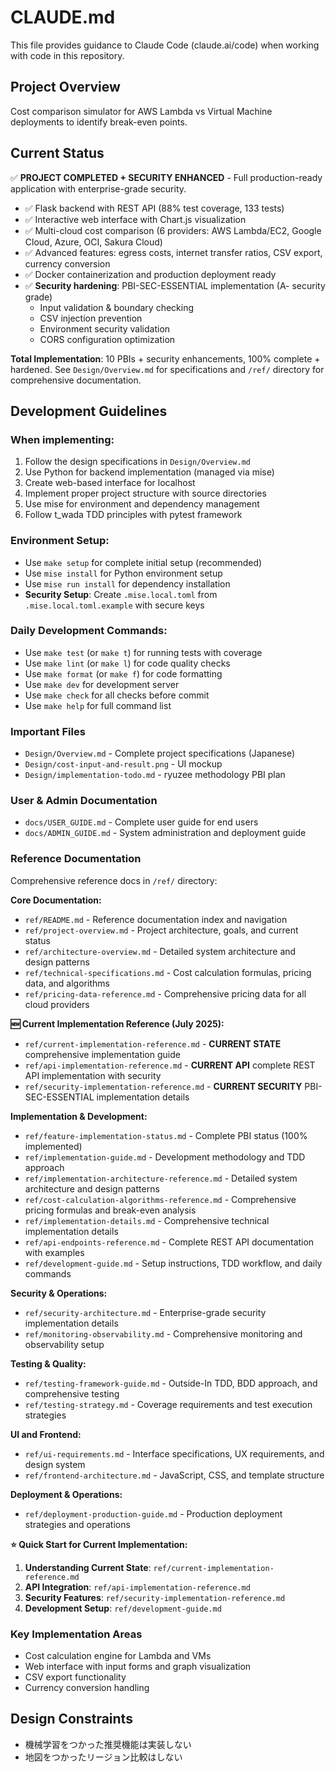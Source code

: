 # CLAUDE.md

This file provides guidance to Claude Code (claude.ai/code) when working with code in this repository.

## Project Overview

Cost comparison simulator for AWS Lambda vs Virtual Machine deployments to identify break-even points.

## Current Status

✅ **PROJECT COMPLETED + SECURITY ENHANCED** - Full production-ready application with enterprise-grade security.

- ✅ Flask backend with REST API (88% test coverage, 133 tests)
- ✅ Interactive web interface with Chart.js visualization  
- ✅ Multi-cloud cost comparison (6 providers: AWS Lambda/EC2, Google Cloud, Azure, OCI, Sakura Cloud)
- ✅ Advanced features: egress costs, internet transfer ratios, CSV export, currency conversion
- ✅ Docker containerization and production deployment ready
- ✅ **Security hardening**: PBI-SEC-ESSENTIAL implementation (A- security grade)
  - Input validation & boundary checking
  - CSV injection prevention
  - Environment security validation
  - CORS configuration optimization

**Total Implementation**: 10 PBIs + security enhancements, 100% complete + hardened.
See `Design/Overview.md` for specifications and `/ref/` directory for comprehensive documentation.

## Development Guidelines

### When implementing:
1. Follow the design specifications in `Design/Overview.md`
2. Use Python for backend implementation (managed via mise)
3. Create web-based interface for localhost
4. Implement proper project structure with source directories
5. Use mise for environment and dependency management
6. Follow t_wada TDD principles with pytest framework

### Environment Setup:
- Use `make setup` for complete initial setup (recommended)
- Use `mise install` for Python environment setup
- Use `mise run install` for dependency installation
- **Security Setup**: Create `.mise.local.toml` from `.mise.local.toml.example` with secure keys

### Daily Development Commands:
- Use `make test` (or `make t`) for running tests with coverage
- Use `make lint` (or `make l`) for code quality checks
- Use `make format` (or `make f`) for code formatting
- Use `make dev` for development server
- Use `make check` for all checks before commit
- Use `make help` for full command list

### Important Files
- `Design/Overview.md` - Complete project specifications (Japanese)
- `Design/cost-input-and-result.png` - UI mockup
- `Design/implementation-todo.md` - ryuzee methodology PBI plan

### User & Admin Documentation
- `docs/USER_GUIDE.md` - Complete user guide for end users
- `docs/ADMIN_GUIDE.md` - System administration and deployment guide

### Reference Documentation
Comprehensive reference docs in `/ref/` directory:

**Core Documentation:**
- `ref/README.md` - Reference documentation index and navigation
- `ref/project-overview.md` - Project architecture, goals, and current status
- `ref/architecture-overview.md` - Detailed system architecture and design patterns
- `ref/technical-specifications.md` - Cost calculation formulas, pricing data, and algorithms
- `ref/pricing-data-reference.md` - Comprehensive pricing data for all cloud providers

**🆕 Current Implementation Reference (July 2025):**
- `ref/current-implementation-reference.md` - **CURRENT STATE** comprehensive implementation guide
- `ref/api-implementation-reference.md` - **CURRENT API** complete REST API implementation with security
- `ref/security-implementation-reference.md` - **CURRENT SECURITY** PBI-SEC-ESSENTIAL implementation details

**Implementation & Development:**
- `ref/feature-implementation-status.md` - Complete PBI status (100% implemented)
- `ref/implementation-guide.md` - Development methodology and TDD approach
- `ref/implementation-architecture-reference.md` - Detailed system architecture and design patterns
- `ref/cost-calculation-algorithms-reference.md` - Comprehensive pricing formulas and break-even analysis
- `ref/implementation-details.md` - Comprehensive technical implementation details
- `ref/api-endpoints-reference.md` - Complete REST API documentation with examples
- `ref/development-guide.md` - Setup instructions, TDD workflow, and daily commands

**Security & Operations:**
- `ref/security-architecture.md` - Enterprise-grade security implementation details
- `ref/monitoring-observability.md` - Comprehensive monitoring and observability setup

**Testing & Quality:**
- `ref/testing-framework-guide.md` - Outside-In TDD, BDD approach, and comprehensive testing
- `ref/testing-strategy.md` - Coverage requirements and test execution strategies

**UI and Frontend:**
- `ref/ui-requirements.md` - Interface specifications, UX requirements, and design system
- `ref/frontend-architecture.md` - JavaScript, CSS, and template structure

**Deployment & Operations:**
- `ref/deployment-production-guide.md` - Production deployment strategies and operations

**⭐ Quick Start for Current Implementation:**
1. **Understanding Current State**: `ref/current-implementation-reference.md`
2. **API Integration**: `ref/api-implementation-reference.md`
3. **Security Features**: `ref/security-implementation-reference.md`
4. **Development Setup**: `ref/development-guide.md`

### Key Implementation Areas
- Cost calculation engine for Lambda and VMs
- Web interface with input forms and graph visualization
- CSV export functionality
- Currency conversion handling

## Design Constraints

- 機械学習をつかった推奨機能は実装しない
- 地図をつかったリージョン比較はしない
